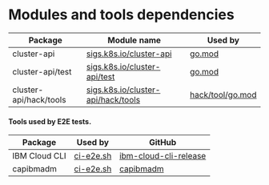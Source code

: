 # Modules and tools dependencies

| Package | Module name | Used by | 
| --- | ----------- | ------- |
| cluster-api | [sigs.k8s.io/cluster-api](https://github.com/kubernetes-sigs/cluster-api) | [go.mod][go.mod1] |
| cluster-api/test | [sigs.k8s.io/cluster-api/test](https://github.com/kubernetes-sigs/cluster-api/tree/main/test) | [go.mod][go.mod1]  |
| cluster-api/hack/tools | [sigs.k8s.io/cluster-api/hack/tools](https://github.com/kubernetes-sigs/cluster-api/tree/main/hack/tools) | [hack/tool/go.mod][go.mod2] |



#### Tools used by E2E tests.

| Package | Used by | GitHub |
| --- | ----------- | ------ |
| IBM Cloud CLI | [ci-e2e.sh](https://github.com/kubernetes-sigs/cluster-api-provider-ibmcloud/blob/main/scripts/ci-e2e.sh) | [ibm-cloud-cli-release](https://github.com/IBM-Cloud/ibm-cloud-cli-release.git) |
| capibmadm | [ci-e2e.sh](https://github.com/kubernetes-sigs/cluster-api-provider-ibmcloud/blob/main/scripts/ci-e2e.sh) | [capibmadm](https://github.com/kubernetes-sigs/cluster-api-provider-ibmcloud/tree/main/cmd/capibmadm) |


[go.mod1]: https://github.com/kubernetes-sigs/cluster-api-provider-ibmcloud/blob/main/go.mod
[go.mod2]: https://github.com/kubernetes-sigs/cluster-api-provider-ibmcloud/blob/main/hack/tools/go.mod